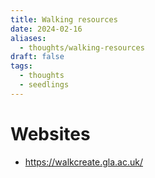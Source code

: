 ```yaml
---
title: Walking resources
date: 2024-02-16
aliases:
  - thoughts/walking-resources
draft: false
tags:
  - thoughts
  - seedlings
---
```

# Websites

- https://walkcreate.gla.ac.uk/